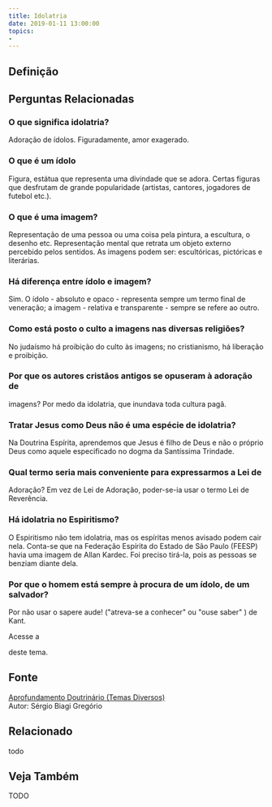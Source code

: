 ```yaml
---
title: Idolatria
date: 2019-01-11 13:00:00
topics: 
- 
---
```


## Definição


## Perguntas Relacionadas

### O que significa idolatria?
Adoração de ídolos. Figuradamente, amor exagerado.

### O que é um ídolo

Figura, estátua que representa uma divindade que se adora. Certas
figuras que desfrutam de grande popularidade (artistas, cantores,
jogadores de futebol etc.).

### O que é uma imagem?
Representação de uma pessoa ou uma coisa pela pintura, a escultura, o
desenho etc. Representação mental que retrata um objeto externo
percebido pelos sentidos. As imagens podem ser: escultóricas, pictóricas
e literárias.

### Há diferença entre ídolo e imagem?
Sim. O ídolo - absoluto e opaco - representa sempre um termo final de
veneração; a imagem - relativa e transparente - sempre se refere ao
outro.

### Como está posto o culto a imagens nas diversas religiões?
No judaísmo há proibição do culto às imagens; no cristianismo, há
liberação e proibição.

### Por que os autores cristãos antigos se opuseram à adoração de
imagens?
Por medo da idolatria, que inundava toda cultura pagã.

### Tratar Jesus como Deus não é uma espécie de idolatria?
Na Doutrina Espírita, aprendemos que Jesus é filho de Deus e não o
próprio Deus como aquele especificado no dogma da Santíssima Trindade.

### Qual termo seria mais conveniente para expressarmos a Lei de
Adoração?
Em vez de Lei de Adoração, poder-se-ia usar o termo Lei de Reverência.

### Há idolatria no Espiritismo?
O Espiritismo não tem idolatria, mas os espíritas menos avisado podem
cair nela. Conta-se que na Federação Espírita do Estado de São Paulo
(FEESP) havia uma imagem de Allan Kardec. Foi preciso tirá-la, pois as
pessoas se benziam diante dela.

### Por que o homem está sempre à procura de um ídolo, de um salvador?
Por não usar o sapere aude! ("atreva-se a conhecer" ou "ouse saber" )
de Kant.

Acesse a

deste tema.

## Fonte
[Aprofundamento Doutrinário (Temas Diversos)](https://sites.google.com/view/aprofundamentodoutrinario/idolatria)  
Autor: Sérgio Biagi Gregório



## Relacionado
todo

## Veja Também
TODO


